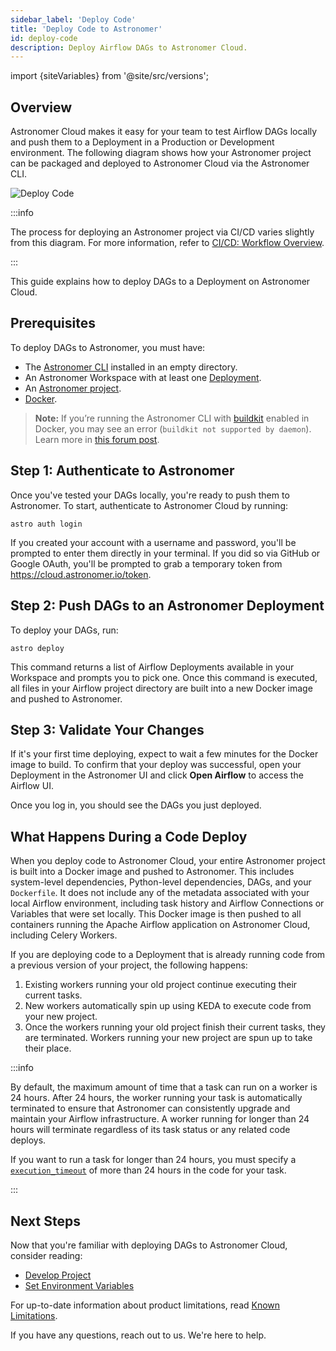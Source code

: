 ```yaml
---
sidebar_label: 'Deploy Code'
title: 'Deploy Code to Astronomer'
id: deploy-code
description: Deploy Airflow DAGs to Astronomer Cloud.
---
```


import {siteVariables} from '@site/src/versions';

## Overview

Astronomer Cloud makes it easy for your team to test Airflow DAGs locally and push them to a Deployment in a Production or Development environment. The following diagram shows how your Astronomer project can be packaged and deployed to Astronomer Cloud via the Astronomer CLI.

![Deploy Code](/img/docs/deploy-architecture.png)

:::info

The process for deploying an Astronomer project via CI/CD varies slightly from this diagram. For more information, refer to [CI/CD: Workflow Overview](ci-cd.md#workflow-overview).

:::

This guide explains how to deploy DAGs to a Deployment on Astronomer Cloud.

## Prerequisites

To deploy DAGs to Astronomer, you must have:

- The [Astronomer CLI](install-cli.md) installed in an empty directory.
- An Astronomer Workspace with at least one [Deployment](configure-deployment.md).
- An [Astronomer project](create-project.md).
- [Docker](https://www.docker.com/products/docker-desktop).

> **Note:** If you’re running the Astronomer CLI with [buildkit](https://docs.docker.com/develop/develop-images/build_enhancements/) enabled in Docker, you may see an error (`buildkit not supported by daemon`). Learn more in [this forum post](https://forum.astronomer.io/t/buildkit-not-supported-by-daemon-error-command-docker-build-t-airflow-astro-bcb837-airflow-latest-failed-failed-to-execute-cmd-exit-status-1/857).

## Step 1: Authenticate to Astronomer

Once you've tested your DAGs locally, you're ready to push them to Astronomer. To start, authenticate to Astronomer Cloud by running:

```
astro auth login
```

If you created your account with a username and password, you'll be prompted to enter them directly in your terminal. If you did so via GitHub or Google OAuth, you'll be prompted to grab a temporary token from https://cloud.astronomer.io/token.

## Step 2: Push DAGs to an Astronomer Deployment

To deploy your DAGs, run:

```
astro deploy
```

This command returns a list of Airflow Deployments available in your Workspace and prompts you to pick one. Once this command is executed, all files in your Airflow project directory are built into a new Docker image and pushed to Astronomer.

## Step 3: Validate Your Changes

If it's your first time deploying, expect to wait a few minutes for the Docker image to build. To confirm that your deploy was successful, open your Deployment in the Astronomer UI and click **Open Airflow** to access the Airflow UI.

Once you log in, you should see the DAGs you just deployed.

## What Happens During a Code Deploy

When you deploy code to Astronomer Cloud, your entire Astronomer project is built into a Docker image and pushed to Astronomer. This includes system-level dependencies, Python-level dependencies, DAGs, and your `Dockerfile`. It does not include any of the metadata associated with your local Airflow environment, including task history and Airflow Connections or Variables that were set locally. This Docker image is then pushed to all containers running the Apache Airflow application on Astronomer Cloud, including Celery Workers.

If you are deploying code to a Deployment that is already running code from a previous version of your project, the following happens:

1. Existing workers running your old project continue executing their current tasks.
2. New workers automatically spin up using KEDA to execute code from your new project.
3. Once the workers running your old project finish their current tasks, they are terminated. Workers running your new project are spun up to take their place.

:::info

By default, the maximum amount of time that a task can run on a worker is 24 hours. After 24 hours, the worker running your task is automatically terminated to ensure that Astronomer can consistently upgrade and maintain your Airflow infrastructure. A worker running for longer than 24 hours will terminate regardless of its task status or any related code deploys.

If you want to run a task for longer than 24 hours, you must specify a [`execution_timeout`](https://airflow.apache.org/docs/apache-airflow/stable/concepts/tasks.html#timeouts) of more than 24 hours in the code for your task.

:::


## Next Steps

Now that you're familiar with deploying DAGs to Astronomer Cloud, consider reading:

- [Develop Project](develop-project.md)
- [Set Environment Variables](environment-variables.md)

For up-to-date information about product limitations, read [Known Limitations](known-limitations.md).

If you have any questions, reach out to us. We're here to help.
